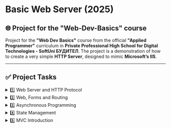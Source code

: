 # Basic Web Server (2025)

## 🌐 Project for the "Web-Dev-Basics" course

Project for the **"Web Dev Basics"** course from the official **"Applied Programmer"** curriculum in **Private Professional High School for Digital Technologies - SoftUni БУДИТЕЛ**. The project is a demonstration of how to create a very simple **HTTP Server**, designed to mimic **Microsoft’s IIS**.

---

## ✅ Project Tasks

<details>
  <summary>1️⃣ Web Server and HTTP Protocol</summary>

- [x] **1. Create the Web Server**  
  - [X] Implement a Server Functionality  
  - [X] Create a Separate HTTP Server Class  

- [X] **2. Create Additional Classes**  
  - [X] HTTP Response Class  
  - [X] HTTP Request Class  

- [X] **3. Reading Requests**  

- [X] **4. Prevent Too Long Request**  

- [X] **5. Add a Null-Checking Class**  

</details>

<details>
  <summary>2️⃣ Web, Forms and Routing</summary>

- [x] **1. Implement Routing**  
  - [X] Add Specific HTTP Responses 
  - [X] Implement Routing Table
  - [X] Use the Response Classes and Routing

- [X] **2. Add Form Functionality**  
  - [X] Create the Form and Map Requests  
  - [X] Implement Form Parsing in the Request
  - [X] Modify Response Result
  - [X] Create a Pre-Render Action and Try It Out  

</details>

<details>
  <summary>3️⃣ Asynchronous Programming</summary>

- [X] **1. Make the Web Server Run Asynchronously**  
  - [X] Modify the HttpServer Class 
  - [X] Modify the Startup Class

- [X] **2. Download Web Content as a File**  
  - [X] Create File Response
  - [X] Modify the Startup Class
  - [X] Try File Downloading

</details>

<details>
  <summary>4️⃣ State Management</summary>

- [x] **1. Implement Cookie Functionality**  
  - [x] Create Cookies Classes 
  - [x] Parse Cookies in the Request
  - [x] Add Cookies to the Response
  - [x] Modify the Startup Class
  - [x] Examine Cookies in the Browser

- [x] **2. Implement Session Functionality**  
  - [x] Create Session Class
  - [x] Get the Session from the Request
  - [x] Modify the HTTP Server
  - [x] Examine Session in the Browser
  - [x] Display Session Info on a Page

- [x] **3. Implement Login + Profile + Logout**  
  - [x] Implement `GET` to `/Login`
  - [x] Implement `POST` to `/Login`
  - [x] Implement `GET` for `/Logout`
  - [X] Implement `GET` for `/UserProfile`
     
</details>

<details>
  <summary>5️⃣ MVC Introduction</summary>

- [ ] **1. Introduce Controllers**  
  - [ ] Modify Routing Table
  - [ ] Create Controller Class
  - [ ] Create Routing Extensions
  - [ ] Create Controllers with Actions
  - [ ] Clear Solution

- [ ] **2. Introduce Views**  
  - [ ] Create View Response
  - [ ] Modify Controller to Return View
  - [ ] Create Views and Modify Controller Actions
  - [ ] Modify the `csproj` File
  - [ ] Try Controllers with Views

- [ ] **3. Introduce Models**  
  - [ ] Modify ViewResponse Class
  - [ ] Create Model and View
  - [ ] Modify Controller Method to Return View with Model
  - [ ] Try Controller with View and Model
     
</details>
